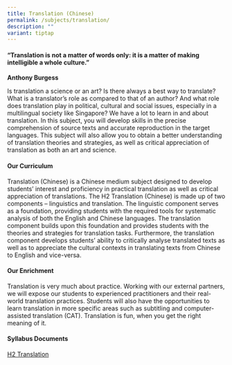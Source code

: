 ```yaml
---
title: Translation (Chinese)
permalink: /subjects/translation/
description: ""
variant: tiptap
---
```

<h4>“Translation is not a matter of words only: it is a matter of making intelligible a whole culture.”</h4>
<p><strong>Anthony Burgess</strong>
</p>
<p>Is translation a science or an art? Is there always a best way to translate?
What is a translator’s role as compared to that of an author? And what
role does translation play in political, cultural and social issues, especially
in a multilingual society like Singapore? We have a lot to learn in and
about translation. In this subject, you will develop skills in the precise
comprehension of source texts and accurate reproduction in the target languages.
This subject will also allow you to obtain a better understanding of translation
theories and strategies, as well as critical appreciation of translation
as both an art and science.</p>
<h4><strong>Our Curriculum</strong></h4>
<p>Translation (Chinese) is a Chinese medium subject designed to develop
students’ interest and proficiency in practical translation as well as
critical appreciation of translations. The H2 Translation (Chinese) is
made up of two components – linguistics and translation. The linguistic
component serves as a foundation, providing students with the required
tools for systematic analysis of both the English and Chinese languages.
The translation component builds upon this foundation and provides students
with the theories and strategies for translation tasks. Furthermore, the
translation component develops students’ ability to critically analyse
translated texts as well as to appreciate the cultural contexts in translating
texts from Chinese to English and vice-versa.</p>
<h4><strong>Our Enrichment</strong></h4>
<p>Translation is very much about practice. Working with our external partners,
we will expose our students to experienced practitioners and their real-world
translation practices. Students will also have the opportunities to learn
translation in more specific areas such as subtitling and computer-assisted
translation (CAT). Translation is fun, when you get the right meaning of
it.</p>
<h4><strong>Syllabus Documents</strong></h4>
<p><a href="https://www.seab.gov.sg/docs/default-source/national-examinations/syllabus/alevel/2025-a-level-syllabus/9571_y25_sy.pdf" rel="noopener noreferrer nofollow" target="_blank">H2 Translation</a>
</p>